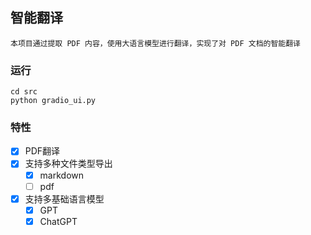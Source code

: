 ## 智能翻译

    本项目通过提取 PDF 内容，使用大语言模型进行翻译，实现了对 PDF 文档的智能翻译

### 运行

```shell
cd src
python gradio_ui.py
```

### 特性

- [x] PDF翻译
- [x] 支持多种文件类型导出
    - [x] markdown
    - [ ] pdf
- [x] 支持多基础语言模型
    - [x] GPT
    - [x] ChatGPT